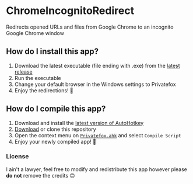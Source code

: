 # ChromeIncognitoRedirect
Redirects opened URLs and files from Google Chrome to an incognito Google Chrome window

## How do I install this app?
1. Download the latest executable (file ending with .exe) from the [latest release](https://github.com/PolicyPuma4/Privatefox/releases/latest)
1. Run the executable
1. Change your default browser in the Windows settings to Privatefox
1. Enjoy the redirections! 🥳

## How do I compile this app?
1. Download and install the [latest version of AutoHotkey](https://www.autohotkey.com/download/ahk-install.exe)
1. [Download](https://github.com/PolicyPuma4/ChromeIncognitoRedirect/archive/main.zip) or clone this repository
1. Open the context menu on [`Privatefox.ahk`](https://github.com/PolicyPuma4/ChromeIncognitoRedirect/blob/main/ChromeIncognitoRedirect.ahk) and select `Compile Script`
1. Enjoy your newly compiled app! 🥳

### License
I ain't a lawyer, feel free to modify and redistribute this app however please **do not** remove the credits 🙃

